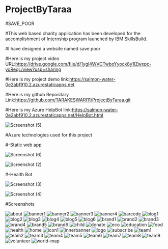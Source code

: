 # ProjectByTaraa

#SAVE_POOR

#This web based charity application has been developed for the accomplishment of  Internship program launched by IBM SkillsBuild. 

#I have designed a website named save poor

#Here is my project video URL:https://drive.google.com/file/d/1ygl4WVCTwboYyock8y1lZwxpc-yoReqL/view?usp=sharing

#Here is my project demo link:https://salmon-water-0e2abf910.2.azurestaticapps.net

#Here is my github Repositary Link:https://github.com/TARAKESWARI11/ProjectByTaraa.git

#Here is my Azure HelpBot link:https://salmon-water-0e2abf910.2.azurestaticapps.net/HelpBot.html

![Screenshot (5)](https://user-images.githubusercontent.com/113702287/213161872-6b538133-d9cb-4aa4-a720-25d92834785e.png)



#Azure technologies used for this project

#-Static web app

![Screenshot (6)](https://user-images.githubusercontent.com/113702287/213165122-287f1d88-33d3-487b-8a95-6a6d7128028e.jpg)


![Screenshot (2)](https://user-images.githubusercontent.com/113702287/213161986-1871e768-d979-4b29-9977-a87943293ccd.png)


#-Health Bot

![Screenshot (3)](https://user-images.githubusercontent.com/113702287/213162054-8bc9074f-c486-48c4-b3b9-d241570e6b37.png)

![Screenshot (4)](https://user-images.githubusercontent.com/113702287/213162066-2eea0f40-122e-44b4-becb-ace19e79941c.png)


#Screenshots

![about](https://user-images.githubusercontent.com/113702287/204778168-42f5388b-8309-4f4d-9db8-e03e415d7cb3.jpg)
![banner1](https://user-images.githubusercontent.com/113702287/204778188-864a6d72-f451-48fd-86ba-01bea3cf4193.jpg)
![banner2](https://user-images.githubusercontent.com/113702287/204778208-3b3c2df1-b3b0-41fb-bc74-c0142c334033.jpg)
![banner3](https://user-images.githubusercontent.com/113702287/204778234-9714f6da-17e4-4ab2-85ca-7c3e856af98a.jpg)
![banner4](https://user-images.githubusercontent.com/113702287/204778277-71be48e0-80c7-4431-9c1b-2fd0ee814f19.jpg)
![barcode](https://user-images.githubusercontent.com/113702287/204778306-5a1f3e61-1a25-4c15-88da-f0bf49778b15.png)
![blog1](https://user-images.githubusercontent.com/113702287/204778312-6d04e2fe-9ba1-4e91-a5f2-56d505b8da3f.jpg)
![blog2](https://user-images.githubusercontent.com/113702287/204778321-f4a2ec2f-ded6-436d-888b-124f948949e5.jpg)
![blog3](https://user-images.githubusercontent.com/113702287/204778354-99e826c9-bd20-4b40-a8a4-3bda978cb753.jpg)
![blog4](https://user-images.githubusercontent.com/113702287/204778369-74a8ac8f-cb72-402a-9f66-a3bc9d78cf3c.jpg)
![blog5](https://user-images.githubusercontent.com/113702287/204778386-f3bef5ce-a375-410c-82d8-65377a4c4894.jpg)
![blog6](https://user-images.githubusercontent.com/113702287/204778406-9fefce4f-19dd-4b91-b227-a668c087b4f3.jpg)
![brand1](https://user-images.githubusercontent.com/113702287/204778418-24a2f3ad-e3e6-4819-96e8-96d2801ea2ab.png)
![brand2](https://user-images.githubusercontent.com/113702287/204778423-2963e68b-1932-41f8-9258-634fe822d963.png)
![brand3](https://user-images.githubusercontent.com/113702287/204778430-3b80c30c-41de-4d91-bf9f-6499fc302a6d.png)
![brand4](https://user-images.githubusercontent.com/113702287/204778443-6f2bb281-041c-4ae2-9763-c6f60ebb6a84.png)
![brand5](https://user-images.githubusercontent.com/113702287/204778450-fa8cb03a-3352-480e-a9a7-befb20eabd8c.png)
![brand6](https://user-images.githubusercontent.com/113702287/204778457-871cfc9d-852d-4a15-ac3e-83c9497b5b2f.png)
![child](https://user-images.githubusercontent.com/113702287/204778458-09fafa1b-6493-4bb1-9610-82ab67553347.png)
![donate](https://user-images.githubusercontent.com/113702287/204778464-2eaa053c-fd04-44a8-8bf1-c7800b424cad.png)
![eco](https://user-images.githubusercontent.com/113702287/204778468-92a63b16-5027-4b29-9cdc-3cbfa3899011.png)
![education](https://user-images.githubusercontent.com/113702287/204778478-080d139b-c85c-4ead-9245-f0f300fe8ed0.png)
![food](https://user-images.githubusercontent.com/113702287/204778491-45b0e5e0-dea9-4df0-8c09-f9e42314fbf0.png)
![health](https://user-images.githubusercontent.com/113702287/204778499-55970e77-aea4-4b44-98d0-94cbd3249750.png)
![home](https://user-images.githubusercontent.com/113702287/204778506-6f3bc9f0-fe76-4535-b3c2-82f992cd7835.png)
![icon1](https://user-images.githubusercontent.com/113702287/204778520-8ab32853-6445-4116-98e4-11c68ab1698d.png)
![innerbanner](https://user-images.githubusercontent.com/113702287/204778530-a62eb863-c46a-404d-ae43-abe98b9583d7.jpg)
![logo](https://user-images.githubusercontent.com/113702287/204778586-6b80ebc9-20a5-4dbc-a88d-d53965b9bba1.png)
![subscribe](https://user-images.githubusercontent.com/113702287/204778602-4c942fa8-4ecc-4e0b-91bd-4cecacc7644f.png)
![team1](https://user-images.githubusercontent.com/113702287/204778647-b7552d23-1a6d-40b2-81ef-c1ab5f51c81b.jpg)
![team2](https://user-images.githubusercontent.com/113702287/204778676-23f7b0d1-d100-486a-8719-3c04aac81bd8.jpg)
![team3](https://user-images.githubusercontent.com/113702287/204778688-6563943d-d672-4972-b977-91de730592a1.jpg)
![team4](https://user-images.githubusercontent.com/113702287/204778696-27a49dd7-3d84-49a3-8617-71b18d84f68e.jpg)
![team5](https://user-images.githubusercontent.com/113702287/204778708-7fbc929c-fc58-45c6-80ee-790e0de89383.jpg)
![team6](https://user-images.githubusercontent.com/113702287/204778713-607d8e4f-8fff-4fd4-a898-6cbcec7bfa3a.jpg)
![team7](https://user-images.githubusercontent.com/113702287/204778725-76497e60-89ca-41ee-86e7-41f1f752c082.jpg)
![team8](https://user-images.githubusercontent.com/113702287/204778734-f517d79e-18d0-4d3f-b788-626c8b683071.jpg)
![team9](https://user-images.githubusercontent.com/113702287/204778744-091cf8e5-6ebe-464e-a51c-dab134ba659a.jpg)
![volunteer](https://user-images.githubusercontent.com/113702287/204778750-665f64dc-060c-409b-8dc3-dac87c27d1b5.png)
![world-map](https://user-images.githubusercontent.com/113702287/204778758-838b15a9-eec1-4f9d-ac6a-8d686c2a1766.png)
